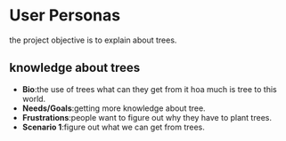 # User Personas

the project objective is to explain about trees.

## knowledge about trees

- **Bio**:the use of trees what can they get from it hoa much is tree to this
  world.
- **Needs/Goals**:getting more knowledge about tree.
- **Frustrations**:people want to figure out why they have to plant trees.
- **Scenario 1**:figure out what we can get from trees.
